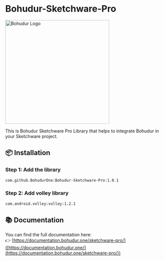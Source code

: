 # Bohudur-Sketchware-Pro
<img src="https://bohudur.one/bohudurlogo.png" alt="Bohudur Logo" width="328"/>

This is Bohudur Sketchware Pro Library that helps to integrate Bohudur in your Sketchware project.

## 📦 Installation

### Step 1: Add the library

```xml
com.github.BohudurOne:Bohudur-Sketchware-Pro:1.0.1
```

### Step 2: Add volley library

```xml
com.android.volley:volley:1.2.1
```

## 📚 Documentation

You can find the full documentation here:  
👉 [https://documentation.bohudur.one/sketchware-pro/]([https://documentation.bohudur.one/](https://documentation.bohudur.one/sketchware-pro/))

